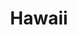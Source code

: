 ---
title: Hawaii
crosslinks:
- youtubefactsbot
- autotldr
- Honolulu
- youtubot
- Oahu
- HawaiiGardening
- HawaiiVisitors
- livven
- xkcd
- anti_gif_bot
- Futurology
- AskHistorians
- EarthPorn
- IAmA
- worldpolitics
- NintendoSwitch
- worldnews
- HawaiiThings
- u_imguralbumbot
- AskReddit
---